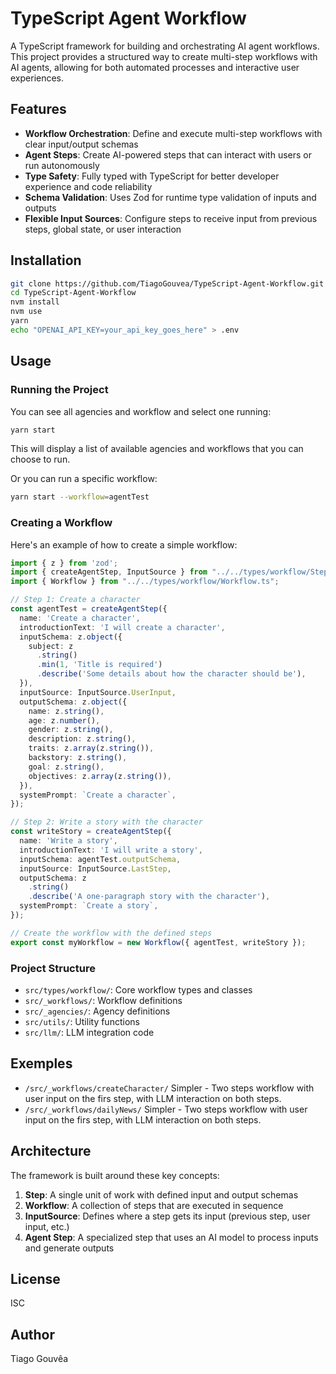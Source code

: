 # TypeScript Agent Workflow

A TypeScript framework for building and orchestrating AI agent workflows. This project provides a structured way to create multi-step workflows with AI agents, allowing for both automated processes and interactive user experiences.

## Features

- **Workflow Orchestration**: Define and execute multi-step workflows with clear input/output schemas
- **Agent Steps**: Create AI-powered steps that can interact with users or run autonomously
- **Type Safety**: Fully typed with TypeScript for better developer experience and code reliability
- **Schema Validation**: Uses Zod for runtime type validation of inputs and outputs
- **Flexible Input Sources**: Configure steps to receive input from previous steps, global state, or user interaction

## Installation

```bash
git clone https://github.com/TiagoGouvea/TypeScript-Agent-Workflow.git
cd TypeScript-Agent-Workflow
nvm install
nvm use
yarn
echo "OPENAI_API_KEY=your_api_key_goes_here" > .env
```

## Usage

### Running the Project

You can see all agencies and workflow and select one running:
```bash
yarn start
```
This will display a list of available agencies and workflows that you can choose to run.

Or you can run a specific workflow:
```bash
yarn start --workflow=agentTest
```

### Creating a Workflow

Here's an example of how to create a simple workflow:

```typescript
import { z } from 'zod';
import { createAgentStep, InputSource } from "../../types/workflow/Step.ts";
import { Workflow } from "../../types/workflow/Workflow.ts";

// Step 1: Create a character
const agentTest = createAgentStep({
  name: 'Create a character',
  introductionText: 'I will create a character',
  inputSchema: z.object({
    subject: z
      .string()
      .min(1, 'Title is required')
      .describe('Some details about how the character should be'),
  }),
  inputSource: InputSource.UserInput,
  outputSchema: z.object({
    name: z.string(),
    age: z.number(),
    gender: z.string(),
    description: z.string(),
    traits: z.array(z.string()),
    backstory: z.string(),
    goal: z.string(),
    objectives: z.array(z.string()),
  }),
  systemPrompt: `Create a character`,
});

// Step 2: Write a story with the character
const writeStory = createAgentStep({
  name: 'Write a story',
  introductionText: 'I will write a story',
  inputSchema: agentTest.outputSchema,
  inputSource: InputSource.LastStep,
  outputSchema: z
    .string()
    .describe('A one-paragraph story with the character'),
  systemPrompt: `Create a story`,
});

// Create the workflow with the defined steps
export const myWorkflow = new Workflow({ agentTest, writeStory });
```

### Project Structure

- `src/types/workflow/`: Core workflow types and classes
- `src/_workflows/`: Workflow definitions
- `src/_agencies/`: Agency definitions
- `src/utils/`: Utility functions
- `src/llm/`: LLM integration code


## Exemples

- `/src/_workflows/createCharacter/` Simpler - Two steps workflow with user input on the firs step, with LLM interaction on both steps.
- `/src/_workflows/dailyNews/` Simpler - Two steps workflow with user input on the firs step, with LLM interaction on both steps.

## Architecture

The framework is built around these key concepts:

1. **Step**: A single unit of work with defined input and output schemas
2. **Workflow**: A collection of steps that are executed in sequence
3. **InputSource**: Defines where a step gets its input (previous step, user input, etc.)
4. **Agent Step**: A specialized step that uses an AI model to process inputs and generate outputs

## License

ISC

## Author

Tiago Gouvêa









